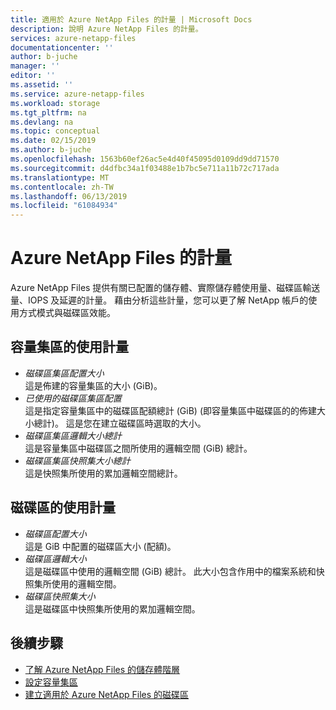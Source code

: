 ```yaml
---
title: 適用於 Azure NetApp Files 的計量 | Microsoft Docs
description: 說明 Azure NetApp Files 的計量。
services: azure-netapp-files
documentationcenter: ''
author: b-juche
manager: ''
editor: ''
ms.assetid: ''
ms.service: azure-netapp-files
ms.workload: storage
ms.tgt_pltfrm: na
ms.devlang: na
ms.topic: conceptual
ms.date: 02/15/2019
ms.author: b-juche
ms.openlocfilehash: 1563b60ef26ac5e4d40f45095d0109dd9dd71570
ms.sourcegitcommit: d4dfbc34a1f03488e1b7bc5e711a11b72c717ada
ms.translationtype: MT
ms.contentlocale: zh-TW
ms.lasthandoff: 06/13/2019
ms.locfileid: "61084934"
---
```

# <a name="metrics-for-azure-netapp-files"></a>Azure NetApp Files 的計量

Azure NetApp Files 提供有關已配置的儲存體、實際儲存體使用量、磁碟區輸送量、IOPS 及延遲的計量。 藉由分析這些計量，您可以更了解 NetApp 帳戶的使用方式模式與磁碟區效能。  

## <a name="capacity_pools"></a>容量集區的使用計量

- *磁碟區集區配置大小*  
    這是佈建的容量集區的大小 (GiB)。  
- *已使用的磁碟區集區配置*  
    這是指定容量集區中的磁碟區配額總計 (GiB) (即容量集區中磁碟區的的佈建大小總計)。 這是您在建立磁碟區時選取的大小。  
- *磁碟區集區邏輯大小總計*  
    這是容量集區中磁碟區之間所使用的邏輯空間 (GiB) 總計。  
- *磁碟區集區快照集大小總計*  
    這是快照集所使用的累加邏輯空間總計。  

## <a name="volumes"></a>磁碟區的使用計量

- *磁碟區配置大小*   
    這是 GiB 中配置的磁碟區大小 (配額)。  
- *磁碟區邏輯大小*   
    這是磁碟區中使用的邏輯空間 (GiB) 總計。 此大小包含作用中的檔案系統和快照集所使用的邏輯空間。  
- *磁碟區快照集大小*   
    這是磁碟區中快照集所使用的累加邏輯空間。  

## <a name="next-steps"></a>後續步驟

* [了解 Azure NetApp Files 的儲存體階層](azure-netapp-files-understand-storage-hierarchy.md)
* [設定容量集區](azure-netapp-files-set-up-capacity-pool.md)
* [建立適用於 Azure NetApp Files 的磁碟區](azure-netapp-files-create-volumes.md)
